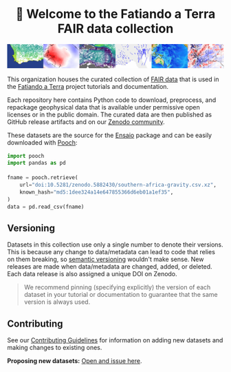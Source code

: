 <h1 align="center">👋 Welcome to the Fatiando a Terra FAIR data collection</h1>

![Banner showing small sections of some of the datasets present in the collection](https://github.com/fatiando-data/.github/raw/main/profile/readme-banner.jpg)

This organization houses the curated collection of 
[FAIR data](https://www.go-fair.org/fair-principles/)
that is used in the [Fatiando a Terra](https://github.com/fatiando)
project tutorials and documentation.

Each repository here contains Python code to download,
preprocess, and repackage geophysical data that is available
under permissive open licenses or in the public domain.
The curated data are then published as GitHub release artifacts
and on our [Zenodo community](https://zenodo.org/communities/fatiando/).

These datasets are the source for the [Ensaio](https://github.com/fatiando/ensaio)
package and can be easily downloaded with [Pooch](https://github.com/fatiando/pooch):

```python
import pooch
import pandas as pd

fname = pooch.retrieve(
    url="doi:10.5281/zenodo.5882430/southern-africa-gravity.csv.xz",
    known_hash="md5:1dee324a14e647855366d6eb01a1ef35",
)
data = pd.read_csv(fname)
```

## Versioning

Datasets in this collection use only a single number to denote their versions.
This is because any change to data/metadata can lead to code that relies on 
them breaking, so [semantic versioning](https://semver.org/) wouldn't make
sense. 
New releases are made when data/metadata are changed, added, or deleted.
Each data release is also assigned a unique DOI on Zenodo.

> We recommend pinning (specifying explicitly) the version of each dataset
> in your tutorial or documentation to guarantee that the same version
> is always used.

## Contributing

See our [Contributing Guidelines](https://github.com/fatiando-data/.github/blob/main/CONTRIBUTING.md) 
for information on adding new datasets and making changes to existing ones.

**Proposing new datasets:** [Open and issue here](https://github.com/fatiando-data/.github/issues).
